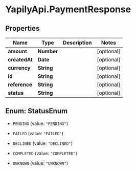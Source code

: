 # YapilyApi.PaymentResponse

## Properties
Name | Type | Description | Notes
------------ | ------------- | ------------- | -------------
**amount** | **Number** |  | [optional] 
**createdAt** | **Date** |  | [optional] 
**currency** | **String** |  | [optional] 
**id** | **String** |  | [optional] 
**reference** | **String** |  | [optional] 
**status** | **String** |  | [optional] 


<a name="StatusEnum"></a>
## Enum: StatusEnum


* `PENDING` (value: `"PENDING"`)

* `FAILED` (value: `"FAILED"`)

* `DECLINED` (value: `"DECLINED"`)

* `COMPLETED` (value: `"COMPLETED"`)

* `UNKNOWN` (value: `"UNKNOWN"`)




